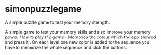 # simonpuzzlegame
A simple puzzle game to test your memory strength.

A simple game to test your memory skills and also improve your memory power.
*How to play the game:-*
Memories the colour which the app showed and press it .
On each level one new color is added to the sequence you have to memorize the whole sequence and click the buttons.
